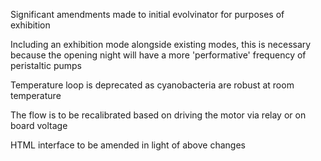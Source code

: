 Significant amendments made to initial evolvinator for purposes of exhibition

Including an exhibition mode alongside existing modes, this is necessary because the opening night will have a more 'performative' frequency of peristaltic pumps

Temperature loop is deprecated as cyanobacteria are robust at room temperature

The flow is to be recalibrated based on driving the motor via relay or on board voltage

HTML interface to be amended in light of above changes
